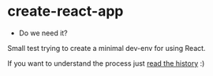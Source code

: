 # create-react-app
- Do we need it?

Small test trying to create a minimal dev-env for using React.

If you want to understand the process just [read the history](https://github.com/lincolnpires/create-react-app/commits/master) :)

